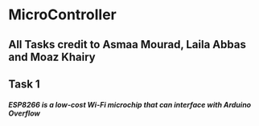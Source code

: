 # MicroController

## All Tasks credit to Asmaa Mourad, Laila Abbas and Moaz Khairy

## Task 1

##### **ESP8266** is a low-cost Wi-Fi microchip that can interface with **Arduino**  **Overflow**
